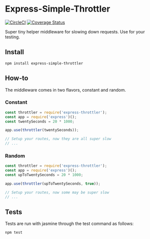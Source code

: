 # Express-Simple-Throttler

[![CircleCI](https://circleci.com/gh/jcabot21/express-throttler/tree/master.svg?style=shield)](https://circleci.com/gh/jcabot21/express-throttler/tree/develop)
[![Coverage Status](https://coveralls.io/repos/github/jcabot21/express-throttler/badge.svg?branch=master)](https://coveralls.io/github/jcabot21/express-throttler?branch=develop)

Super tiny helper middleware for slowing down requests. Use for your testing.

## Install

`npm install express-simple-throttler`

## How-to

The middleware comes in two flavors, constant and random.

### Constant

```js
const throttler = require('express-throttler');
const app = require('express')();
const twentySeconds = 20 * 1000;

app.use(throttler(twentySeconds));

// Setup your routes, now they are all super slow
// ...
```

### Random

```js
const throttler = require('express-throttler');
const app = require('express')();
const upToTwentySeconds = 20 * 1000;

app.use(throttler(upToTwentySeconds, true));

// Setup your routes, now some may be super slow
// ...
```

## Tests

Tests are run with jasmine through the test command as follows:

`npm test`